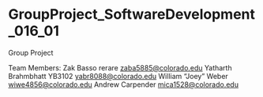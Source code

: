 # GroupProject_SoftwareDevelopment_016_01
Group Project

Team Members:
Zak Basso rerare zaba5885@colorado.edu
Yatharth Brahmbhatt YB3102 yabr8088@colorado.edu
William “Joey” Weber wiwe4856@colorado.edu 
Andrew Carpender mica1528@colorado.edu

